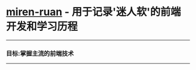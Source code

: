 [miren-ruan](http://172.16.60.132/vx-git/vx-dataview/clay.js) - 用于记录'迷人软'的前端开发和学习历程
==================================================


****
### 目标:掌握主流的前端技术
****

